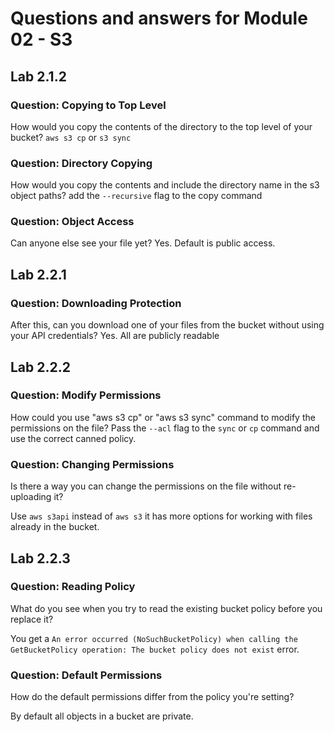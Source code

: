 # Questions and answers for Module 02 - S3

## Lab 2.1.2

### Question: Copying to Top Level

How would you copy the contents of the directory to the top level of your bucket?
`aws s3 cp` or `s3 sync`

### Question: Directory Copying

How would you copy the contents and include the directory name in the s3 object paths?
add the `--recursive` flag to the copy command

### Question: Object Access

Can anyone else see your file yet?
Yes. Default is public access.

## Lab 2.2.1

### Question: Downloading Protection

After this, can you download one of your files from the bucket without using your API credentials?
Yes. All are publicly readable

## Lab 2.2.2

### Question: Modify Permissions

How could you use "aws s3 cp" or "aws s3 sync" command to modify the permissions on the file?
Pass the `--acl` flag to the `sync` or `cp` command and use the correct canned policy.

### Question: Changing Permissions

Is there a way you can change the permissions on the file without re-uploading it?

Use `aws s3api` instead of `aws s3` it has more options for working with files already in the bucket.

## Lab 2.2.3

### Question: Reading Policy

What do you see when you try to read the existing bucket policy before you replace it?

You get a `An error occurred (NoSuchBucketPolicy) when calling the GetBucketPolicy operation: The bucket policy does not exist` error.

### Question: Default Permissions

How do the default permissions differ from the policy you're setting?

By default all objects in a bucket are private.

